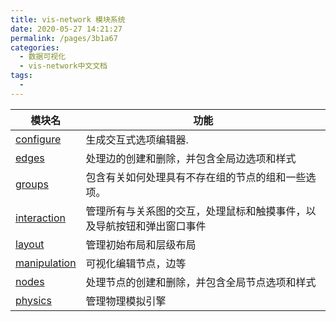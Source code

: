 ```yaml
---
title: vis-network 模块系统
date: 2020-05-27 14:21:27
permalink: /pages/3b1a67
categories: 
  - 数据可视化
  - vis-network中文文档
tags: 
  - 
---
```


| 模块名                                                       | 功能                                                         |
| ------------------------------------------------------------ | ------------------------------------------------------------ |
| [configure](https://visjs.github.io/vis-network/docs/network/configure.html) | 生成交互式选项编辑器.                                        |
| [edges](https://visjs.github.io/vis-network/docs/network/edges.html) | 处理边的创建和删除，并包含全局边选项和样式                   |
| [groups](https://visjs.github.io/vis-network/docs/network/groups.html) | 包含有关如何处理具有不存在组的节点的组和一些选项。           |
| [interaction](https://visjs.github.io/vis-network/docs/network/interaction.html) | 管理所有与关系图的交互，处理鼠标和触摸事件，以及导航按钮和弹出窗口事件 |
| [layout](https://visjs.github.io/vis-network/docs/network/layout.html) | 管理初始布局和层级布局                                       |
| [manipulation](https://visjs.github.io/vis-network/docs/network/manipulation.html) | 可视化编辑节点，边等                                         |
| [nodes](https://visjs.github.io/vis-network/docs/network/nodes.html) | 处理节点的创建和删除，并包含全局节点选项和样式               |
| [physics](https://visjs.github.io/vis-network/docs/network/physics.html) | 管理物理模拟引擎                                             |
